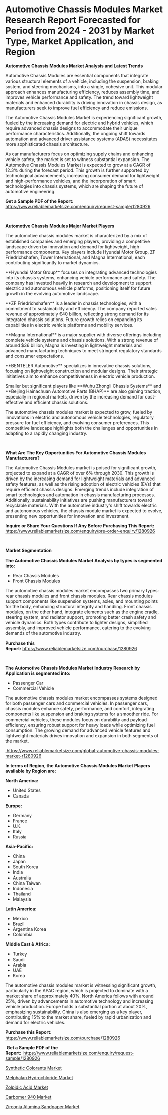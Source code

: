 <p><h1>Automotive Chassis Modules Market Research Report Forecasted for Period from 2024 -  2031 by Market Type, Market Application, and Region</h1></p><p><strong>Automotive Chassis Modules Market Analysis and Latest Trends</strong></p>
<p><p>Automotive Chassis Modules are essential components that integrate various structural elements of a vehicle, including the suspension, braking system, and steering mechanisms, into a single, cohesive unit. This modular approach enhances manufacturing efficiency, reduces assembly time, and improves vehicle performance and safety. The trend toward lightweight materials and enhanced durability is driving innovation in chassis design, as manufacturers seek to improve fuel efficiency and reduce emissions.</p><p>The Automotive Chassis Modules Market is experiencing significant growth, fueled by the increasing demand for electric and hybrid vehicles, which require advanced chassis designs to accommodate their unique performance characteristics. Additionally, the ongoing shift towards automation and advanced driver assistance systems (ADAS) necessitates more sophisticated chassis architecture.</p><p>As car manufacturers focus on optimizing supply chains and enhancing vehicle safety, the market is set to witness substantial expansion. The Automotive Chassis Modules Market is expected to grow at a CAGR of 12.3% during the forecast period. This growth is further supported by technological advancements, increasing consumer demand for lightweight and high-performance vehicles, and the incorporation of smart technologies into chassis systems, which are shaping the future of automotive engineering.</p></p>
<p><strong>Get a Sample PDF of the Report:&nbsp;</strong> <a href="https://www.reliablemarketsize.com/enquiry/request-sample/1280926?utm_campaign=1836&utm_medium=2&utm_source=Github&utm_content=ia&utm_term=10122024&utm_id=automotive-chassis-modules">https://www.reliablemarketsize.com/enquiry/request-sample/1280926</a></p>
<p>&nbsp;</p>
<p><strong>Automotive Chassis Modules Major Market Players</strong></p>
<p><p>The automotive chassis modules market is characterized by a mix of established companies and emerging players, providing a competitive landscape driven by innovation and demand for lightweight, high-performance components. Key players include Hyundai Motor Group, ZF Friedrichshafen, Tower International, and Magna International, each contributing significantly to market dynamics.</p><p>**Hyundai Motor Group** focuses on integrating advanced technologies into its chassis systems, enhancing vehicle performance and safety. The company has invested heavily in research and development to support electric and autonomous vehicle platforms, positioning itself for future growth in the evolving automotive landscape.</p><p>**ZF Friedrichshafen** is a leader in chassis technologies, with a commitment to sustainability and efficiency. The company reported sales revenue of approximately €40 billion, reflecting strong demand for its integrated chassis solutions. Future growth relies on expanding its capabilities in electric vehicle platforms and mobility services.</p><p>**Magna International** is a major supplier with diverse offerings including complete vehicle systems and chassis solutions. With a strong revenue of around $36 billion, Magna is investing in lightweight materials and advanced manufacturing techniques to meet stringent regulatory standards and consumer expectations.</p><p>**BENTELER Automotive** specializes in innovative chassis solutions, focusing on lightweight construction and modular designs. Their strategic initiatives aim to enhance competitiveness in electric vehicle production.</p><p>Smaller but significant players like **Wuhu Zhongli Chassis Systems** and **Beijing Hainachuan Automotive Parts (BHAP)** are also gaining traction, especially in regional markets, driven by the increasing demand for cost-effective and efficient chassis solutions.</p><p>The automotive chassis modules market is expected to grow, fueled by innovations in electric and autonomous vehicle technologies, regulatory pressure for fuel efficiency, and evolving consumer preferences. This competitive landscape highlights both the challenges and opportunities in adapting to a rapidly changing industry.</p></p>
<p>&nbsp;</p>
<p><strong>What Are The Key Opportunities For Automotive Chassis Modules Manufacturers?</strong></p>
<p><p>The Automotive Chassis Modules market is poised for significant growth, projected to expand at a CAGR of over 6% through 2030. This growth is driven by the increasing demand for lightweight materials and advanced safety features, as well as the rising adoption of electric vehicles (EVs) that require efficient chassis designs. Emerging trends include integration of smart technologies and automation in chassis manufacturing processes. Additionally, sustainability initiatives are pushing manufacturers toward recyclable materials. With the automotive industry's shift towards electric and autonomous vehicles, the chassis module market is expected to evolve, presenting new opportunities for innovation and investment.</p></p>
<p><strong>Inquire or Share Your Questions If Any Before Purchasing This Report:</strong> <a href="https://www.reliablemarketsize.com/enquiry/pre-order-enquiry/1280926?utm_campaign=1836&utm_medium=2&utm_source=Github&utm_content=ia&utm_term=10122024&utm_id=automotive-chassis-modules">https://www.reliablemarketsize.com/enquiry/pre-order-enquiry/1280926</a></p>
<p>&nbsp;</p>
<p><strong>Market Segmentation</strong></p>
<p><strong>The Automotive Chassis Modules Market Analysis by types is segmented into:</strong></p>
<p><ul><li>Rear Chassis Modules</li><li>Front Chassis Modules</li></ul></p>
<p><p>The automotive chassis modules market encompasses two primary types: rear chassis modules and front chassis modules. Rear chassis modules support components like suspension systems, axles, and mounting points for the body, enhancing structural integrity and handling. Front chassis modules, on the other hand, integrate elements such as the engine cradle, steering system, and radiator support, promoting better crash safety and vehicle dynamics. Both types contribute to lighter designs, simplified assembly, and improved vehicle performance, catering to the evolving demands of the automotive industry.</p></p>
<p><strong>Purchase this Report:&nbsp;</strong><a href="https://www.reliablemarketsize.com/purchase/1280926?utm_campaign=1836&utm_medium=2&utm_source=Github&utm_content=ia&utm_term=10122024&utm_id=automotive-chassis-modules">https://www.reliablemarketsize.com/purchase/1280926</a></p>
<p>&nbsp;</p>
<p><strong>The Automotive Chassis Modules Market Industry Research by Application is segmented into:</strong></p>
<p><ul><li>Passenger Car</li><li>Commercial Vehicle</li></ul></p>
<p><p>The automotive chassis modules market encompasses systems designed for both passenger cars and commercial vehicles. In passenger cars, chassis modules enhance safety, performance, and comfort, integrating components like suspension and braking systems for a smoother ride. For commercial vehicles, these modules focus on durability and payload efficiency, ensuring robust support for heavy loads while optimizing fuel consumption. The growing demand for advanced vehicle features and lightweight materials drives innovation and expansion in both segments of the market.</p></p>
<p><a href="https://www.reliablemarketsize.com/global-automotive-chassis-modules-market-r1280926?utm_campaign=1836&utm_medium=2&utm_source=Github&utm_content=ia&utm_term=10122024&utm_id=automotive-chassis-modules">&nbsp;https://www.reliablemarketsize.com/global-automotive-chassis-modules-market-r1280926</a></p>
<p><strong>In terms of Region, the Automotive Chassis Modules Market Players available by Region are:</strong></p>
<p>
    <p> <strong> North America: </strong>
        <ul>
            <li>United States</li>
            <li>Canada</li>
        </ul>
        </p> 
    <p> <strong> Europe: </strong>
        <ul>
            <li>Germany</li>
            <li>France</li>
            <li>U.K.</li>
            <li>Italy</li>
            <li>Russia</li>
        </ul>
        </p> 
    <p> <strong> Asia-Pacific: </strong>
        <ul>
            <li>China</li>
            <li>Japan</li>
            <li>South Korea</li>
            <li>India</li>
            <li>Australia</li>
            <li>China Taiwan</li>
            <li>Indonesia</li>
            <li>Thailand</li>
            <li>Malaysia</li>
        </ul>
        </p> 
    <p> <strong> Latin America: </strong>
        <ul>
            <li>Mexico</li>
            <li>Brazil</li>
            <li>Argentina Korea</li>
            <li>Colombia</li>
        </ul>
        </p> 
    <p> <strong> Middle East & Africa: </strong>
        <ul>
            <li>Turkey</li>
            <li>Saudi</li>
            <li>Arabia</li>
            <li>UAE</li>
            <li>Korea</li>
        </ul>
    </p>
    </p>
<p><p>The automotive chassis modules market is witnessing significant growth, particularly in the APAC region, which is projected to dominate with a market share of approximately 40%. North America follows with around 25%, driven by advancements in automotive technology and increasing vehicle production. Europe holds a substantial portion at about 20%, emphasizing sustainability. China is also emerging as a key player, contributing 15% to the market share, fueled by rapid urbanization and demand for electric vehicles.</p></p>
<p><strong>Purchase this Report: </strong><a href="https://www.reliablemarketsize.com/purchase/1280926?utm_campaign=1836&utm_medium=2&utm_source=Github&utm_content=ia&utm_term=10122024&utm_id=automotive-chassis-modules">https://www.reliablemarketsize.com/purchase/1280926</a></p>
<p>&nbsp;<strong>Get a Sample PDF of the Report:&nbsp;&nbsp;</strong><a href="https://www.reliablemarketsize.com/enquiry/request-sample/1280926?utm_campaign=1836&utm_medium=2&utm_source=Github&utm_content=ia&utm_term=10122024&utm_id=automotive-chassis-modules">https://www.reliablemarketsize.com/enquiry/request-sample/1280926</a></p>
<p><strong></strong></p>
<p><p><a href="https://www.linkedin.com/pulse/analyzing-synthetic-colorants-market-expected-cagr-56-key-drivers-mo8xc?utm_campaign=1836&utm_medium=2&utm_source=Github&utm_content=ia&utm_term=10122024&utm_id=automotive-chassis-modules">Synthetic Colorants Market</a></p><p><a href="https://www.linkedin.com/pulse/insights-melphalan-hydrochloride-industry-market-financial-njsoc?utm_campaign=1836&utm_medium=2&utm_source=Github&utm_content=ia&utm_term=10122024&utm_id=automotive-chassis-modules">Melphalan Hydrochloride Market</a></p><p><a href="https://www.linkedin.com/pulse/emerging-opportunities-challenges-global-zolpidic-acid-market-ovspc?utm_campaign=1836&utm_medium=2&utm_source=Github&utm_content=ia&utm_term=10122024&utm_id=automotive-chassis-modules">Zolpidic Acid Market</a></p><p><a href="https://www.linkedin.com/pulse/in-depth-analysis-carbomer-940-market-selling-price-global-revenue-ywhfc?utm_campaign=1836&utm_medium=2&utm_source=Github&utm_content=ia&utm_term=10122024&utm_id=automotive-chassis-modules">Carbomer 940 Market</a></p><p><a href="https://www.linkedin.com/pulse/disruption-innovation-zirconia-alumina-sandpaper-industry-market-sz6ec?utm_campaign=1836&utm_medium=2&utm_source=Github&utm_content=ia&utm_term=10122024&utm_id=automotive-chassis-modules">Zirconia Alumina Sandpaper Market</a></p></p>